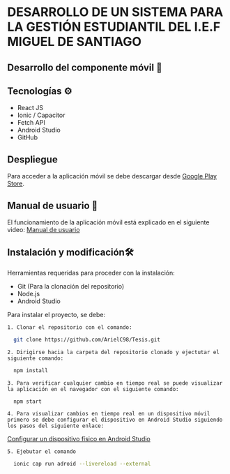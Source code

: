 
# DESARROLLO DE UN SISTEMA PARA LA GESTIÓN ESTUDIANTIL DEL I.E.F MIGUEL DE SANTIAGO

## Desarrollo del componente móvil 📱



## Tecnologías ⚙️

- React JS
- Ionic / Capacitor
- Fetch API
- Android Studio
- GitHub
## Despliegue 

Para acceder a la aplicación móvil se debe descargar desde [Google Play Store](https://play.google.com/store/apps/details?id=epn.edu.gestionnotas).







## Manual de usuario 📖

El funcionamiento de la aplicación móvil está explicado en el siguiente video:
[Manual de usuario](https://www.youtube.com/watch?v=82di2yQK0e0)


## Instalación y modificación🛠️

Herramientas requeridas para proceder con la instalación:

- Git (Para la clonación del repositorio)
- Node.js 
- Android Studio

Para instalar el proyecto, se debe:

    1. Clonar el repositorio con el comando:

```bash
  git clone https://github.com/ArielC98/Tesis.git
```
    2. Dirigirse hacia la carpeta del repositorio clonado y ejectutar el siguiente comando:
```bash
  npm install
```
    3. Para verificar cualquier cambio en tiempo real se puede visualizar la aplicación en el navegador con el siguiente comando:
```bash
  npm start
```
    4. Para visualizar cambios en tiempo real en un dispositivo móvil primero se debe configurar el dispositivo en Android Studio siguiendo los pasos del siguiente enlace:
[Configurar un dispositivo físico en Android Studio](https://developer.android.com/studio/run/device?hl=es-419)

    5. Ejebutar el comando 

```bash
  ionic cap run adroid --livereload --external
```